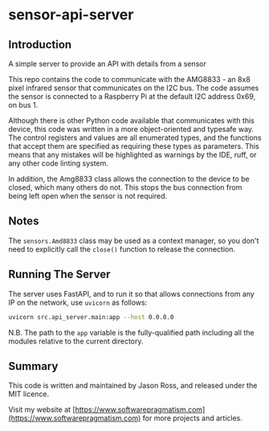 # sensor-api-server

## Introduction

A simple server to provide an API with details from a sensor

This repo contains the code to communicate with the AMG8833 - an 8x8 pixel infrared sensor that communicates on the I2C bus. The code assumes the sensor is connected to a Raspberry Pi at the default I2C address 0x69, on bus 1.

Although there is other Python code available that communicates with this device, this code was written in a more object-oriented and typesafe way. The control registers and values are all enumerated types, and the functions that accept them are specified as requiring these types as parameters. This means that any mistakes will be highlighted as warnings by the IDE, ruff, or any other code linting system.

In addition, the Amg8833 class allows the connection to the device to be closed, which many others do not. This stops the bus connection from being left open when the sensor is not required.

## Notes

The `sensors.Amd8833` class may be used as a context manager, so you don't need to explicitly call the `close()` function to release the connection.

## Running The Server

The server uses FastAPI, and to run it so that allows connections from any IP on the network, use `uvicorn` as follows:

```bash
uvicorn src.api_server.main:app --host 0.0.0.0
```

N.B. The path to the `app` variable is the fully-qualified path including all the modules relative to the current directory.

## Summary

This code is written and maintained by Jason Ross, and released under the MIT licence.

Visit my website at [https://www.softwarepragmatism.com](https://www.softwarepragmatism.com) for more projects and articles.
